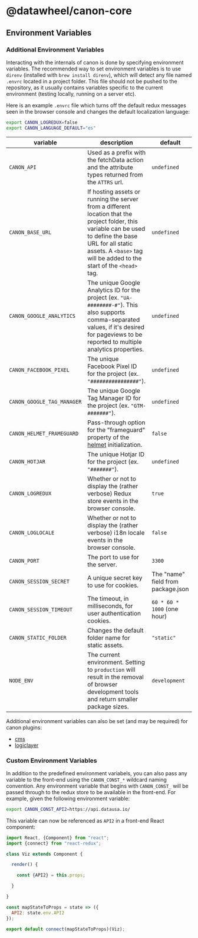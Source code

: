 # @datawheel/canon-core

## Environment Variables

### Additional Environment Variables

Interacting with the internals of canon is done by specifying environment variables. The recommended way to set environment variables is to use `direnv` (installed with `brew install direnv`), which will detect any file named `.envrc` located in a project folder. This file should not be pushed to the repository, as it usually contains variables specific to the current environment (testing locally, running on a server etc).

Here is an example `.envrc` file which turns off the default redux messages seen in the browser console and changes the default localization language:

```sh
export CANON_LOGREDUX=false
export CANON_LANGUAGE_DEFAULT="es"
```

|variable|description|default|
|---|---|---|
|`CANON_API`|Used as a prefix with the fetchData action and the attribute types returned from the `ATTRS` url.|`undefined`|
|`CANON_BASE_URL`|If hosting assets or running the server from a different location that the project folder, this variable can be used to define the base URL for all static assets. A `<base>` tag will be added to the start of the `<head>` tag.|`undefined`|
|`CANON_GOOGLE_ANALYTICS`|The unique Google Analytics ID for the project (ex. `"UA-########-#"`). This also supports comma-separated values, if it's desired for pageviews to be reported to multiple analytics properties.|`undefined`|
|`CANON_FACEBOOK_PIXEL`|The unique Facebook Pixel ID for the project (ex. `"################"`).|`undefined`|
|`CANON_GOOGLE_TAG_MANAGER`|The unique Google Tag Manager ID for the project (ex. `"GTM-#######"`).|`undefined`|
|`CANON_HELMET_FRAMEGUARD`|Pass-through option for the "frameguard" property of the [helmet](https://github.com/helmetjs/helmet#how-it-works) initialization.|`false`|
|`CANON_HOTJAR`|The unique Hotjar ID for the project (ex. `"#######"`).|`undefined`|
|`CANON_LOGREDUX`|Whether or not to display the (rather verbose) Redux store events in the browser console.|`true`|
|`CANON_LOGLOCALE`|Whether or not to display the (rather verbose) i18n locale events in the browser console.|`false`|
|`CANON_PORT`|The port to use for the server.|`3300`|
|`CANON_SESSION_SECRET`|A unique secret key to use for cookies.|The "name" field from package.json|
|`CANON_SESSION_TIMEOUT`|The timeout, in milliseconds, for user authentication cookies.|`60 * 60 * 1000` (one hour)|
|`CANON_STATIC_FOLDER`|Changes the default folder name for static assets.|`"static"`|
|`NODE_ENV`|The current environment. Setting to `production` will result in the removal of browser development tools and return smaller package sizes.|`development`|

Additional environment variables can also be set (and may be required) for canon plugins:

* [cms](https://github.com/Datawheel/canon/tree/master/packages/cms#environment-variables)
* [logiclayer](https://github.com/Datawheel/canon/tree/master/packages/logiclayer#canon-logic-layer)

### Custom Environment Variables

In addition to the predefined environment variabels, you can also pass any variable to the front-end using the `CANON_CONST_*` wildcard naming convention. Any environment variable that begins with `CANON_CONST_` will be passed through to the redux store to be available in the front-end. For example, given the following environment variable:

```sh
export CANON_CONST_API2=https://api.datausa.io/
```

This variable can now be referenced as `API2` in a front-end React component:

```jsx
import React, {Component} from "react";
import {connect} from "react-redux";

class Viz extends Component {

  render() {

    const {API2} = this.props;

  }

}

const mapStateToProps = state => ({
  API2: state.env.API2
});

export default connect(mapStateToProps)(Viz);
```
